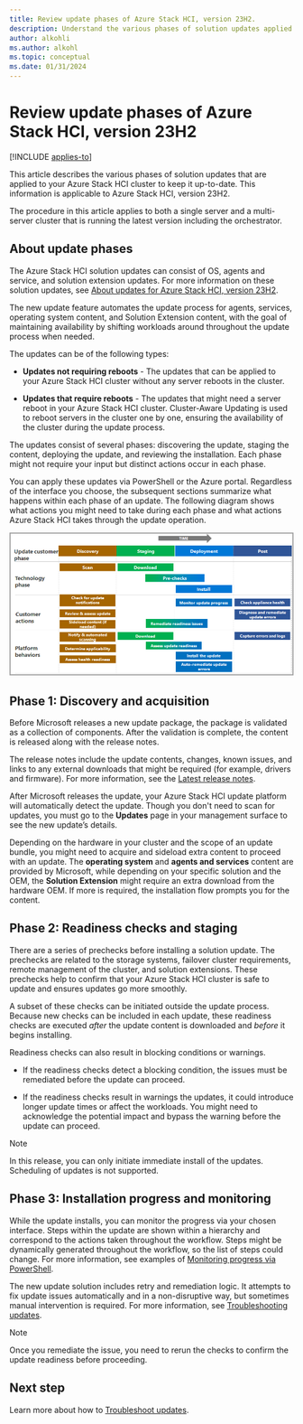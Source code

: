 ```yaml
---
title: Review update phases of Azure Stack HCI, version 23H2.
description: Understand the various phases of solution updates applied to Azure Stack HCI, version 23H2.
author: alkohli
ms.author: alkohl
ms.topic: conceptual
ms.date: 01/31/2024
---
```


# Review update phases of Azure Stack HCI, version 23H2

[!INCLUDE [applies-to](../../includes/hci-applies-to-23h2.md)]

This article describes the various phases of solution updates that are applied to your Azure Stack HCI cluster to keep it up-to-date. This information is applicable to Azure Stack HCI, version 23H2.

The procedure in this article applies to both a single server and a multi-server cluster that is running the latest version including the orchestrator.

## About update phases

The Azure Stack HCI solution updates can consist of OS, agents and service, and solution extension updates. For more information on these solution updates, see [About updates for Azure Stack HCI, version 23H2](about-updates-23h2.md).

The new update feature automates the update process for agents, services, operating system content, and Solution Extension content, with the goal of maintaining availability by shifting workloads around throughout the update process when needed.

The updates can be of the following types:

- **Updates not requiring reboots** - The updates that can be applied to your Azure Stack HCI cluster without any server reboots in the cluster.

- **Updates that require reboots** - The updates that might need a server reboot in your Azure Stack HCI cluster. Cluster-Aware Updating is used to reboot servers in the cluster one by one, ensuring the availability of the cluster during the update process.

The updates consist of several phases: discovering the update, staging the content, deploying the update, and reviewing the installation. Each phase might not require your input but distinct actions occur in each phase.

You can apply these updates via PowerShell or the Azure portal. Regardless of the interface you choose, the subsequent sections summarize what happens within each phase of an update. The following diagram shows what actions you might need to take during each phase and what actions Azure Stack HCI takes through the update operation.

[![A screenshot indicating the various phases of an update with actions you need to perform in each phase.](./media/update-phases/updates-phases-actions-23h2.png)](./media/update-phases/updates-phases-actions-23h2.png#lightbox)

## Phase 1: Discovery and acquisition

Before Microsoft releases a new update package, the package is validated as a collection of components. After the validation is complete, the content is released along with the release notes.

The release notes include the update contents, changes, known issues, and links to any external downloads that might be required (for example, drivers and firmware). For more information, see the [Latest release notes](../known-issues-23h2.md).

After Microsoft releases the update, your Azure Stack HCI update platform will automatically detect the update. Though you don't need to scan for updates, you must go to the **Updates** page in your management surface to see the new update’s details.

Depending on the hardware in your cluster and the scope of an update bundle, you might need to acquire and sideload extra content to proceed with an update. The **operating system** and **agents and services** content are provided by Microsoft, while depending on your specific solution and the OEM, the **Solution Extension** might require an extra download from the hardware OEM. If more is required, the installation flow prompts you for the content.

## Phase 2: Readiness checks and staging

There are a series of prechecks before installing a solution update. The prechecks are related to the storage systems, failover cluster requirements, remote management of the cluster, and solution extensions. These prechecks help to confirm that your Azure Stack HCI cluster is safe to update and ensures updates go more smoothly.

A subset of these checks can be initiated outside the update process. Because new checks can be included in each update, these readiness checks are executed *after* the update content is downloaded and *before* it begins installing.

Readiness checks can also result in blocking conditions or warnings.

- If the readiness checks detect a blocking condition, the issues must be remediated before the update can proceed.

- If the readiness checks result in warnings the updates, it could introduce longer update times or affect the workloads. You might need to acknowledge the potential impact and bypass the warning before the update can proceed.

> [!NOTE]
> In this release, you can only initiate immediate install of the updates. Scheduling of updates is not supported.

## Phase 3: Installation progress and monitoring

While the update installs, you can monitor the progress via your chosen interface. Steps within the update are shown within a hierarchy and correspond to the actions taken throughout the workflow. Steps might be dynamically generated throughout the workflow, so the list of steps could change. For more information, see examples of [Monitoring progress via PowerShell](../update/update-via-powershell-23h2.md).

 The new update solution includes retry and remediation logic. It attempts to fix update issues automatically and in a non-disruptive way, but sometimes manual intervention is required. For more information, see [Troubleshooting updates](update-troubleshooting-23h2.md).

> [!NOTE]
> Once you remediate the issue, you need to rerun the checks to confirm the update readiness before proceeding.

## Next step

Learn more about how to [Troubleshoot updates](./update-troubleshooting-23h2.md).

